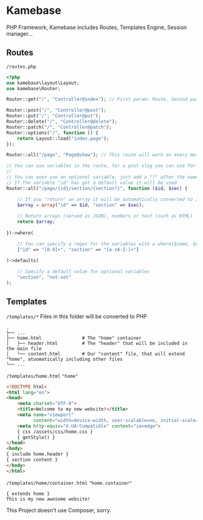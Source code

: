 # Kamebase
PHP Framework, Kamebase includes Routes, Templates Engine, Session manager...

## Routes
`/routes.php`
```php
<?php
use kamebase\layout\Layout;
use kamebase\Router;

Router::get("/", "Controller@index"); // First param: Route, Second param: function or Controller@method

Router::post("/", "Controller@post");
Router::put("/", "Controller@put");
Router::delete("/", "Controller@delete");
Router::patch("/", "Controller@patch");
Router::options("/", function () {
    return Layout::load("index.page");
});

Router::all("/page", "Page@show"); // This route will work on every method

// You can use variables in the route, for a post slug you can use for example /blog/{post}
//
// You can even use an optional variable, just add a "?" after the name, like /user/{id?}
// If the variable "id" has got a default value it will be used
Router::all("/page/{id}/section/{section?}", function ($id, $sec) {

    // If you "return" an array it will be automatically converted to JSON
    $array = array("id" => $id, "section" => $sec);
    
    // Return arrays (served as JSON), numbers or text (such as HTML)
    return $array;
    
})->where(

    // You can specify a regex for the variables with a where($name, $expression);
    ["id" => "[0-9]+", "section" => "[a-zA-Z-]+"]
    
)->defaults(

    // Specify a default value for optional variables
    "section", "not-set"
);
```
## Templates
`/templates/*`
Files in this folder will be converted to PHP

    .
    ├── ...
    ├── home.html               # The "home" container
    │   ├── header.html         # The "header" that will be included in the main file
    │   └── content.html        # Our "content" file, that will extend "home", atuomatically including other files
    └── ...

`/templates/home.html` `"home"`
```html
<!DOCTYPE html>
<html lang="en">
<head>
    <meta charset="UTF-8">
    <title>Welcome to my new website!</title>
    <meta name="viewport"
          content="width=device-width, user-scalable=no, initial-scale=1.0, maximum-scale=1.0, minimum-scale=1.0">
    <meta http-equiv="X-UA-Compatible" content="ie=edge">
    { css /assets/css/home.css }
    { getStyle() }
</head>
<body>
{ include home.header }
{ section content }
</body>
</html>

```

`/templates/home/container.html` `"home.container"`
```
{ extends home }
This is my new awesome website!

```

This Project doesn't use Composer, sorry.
